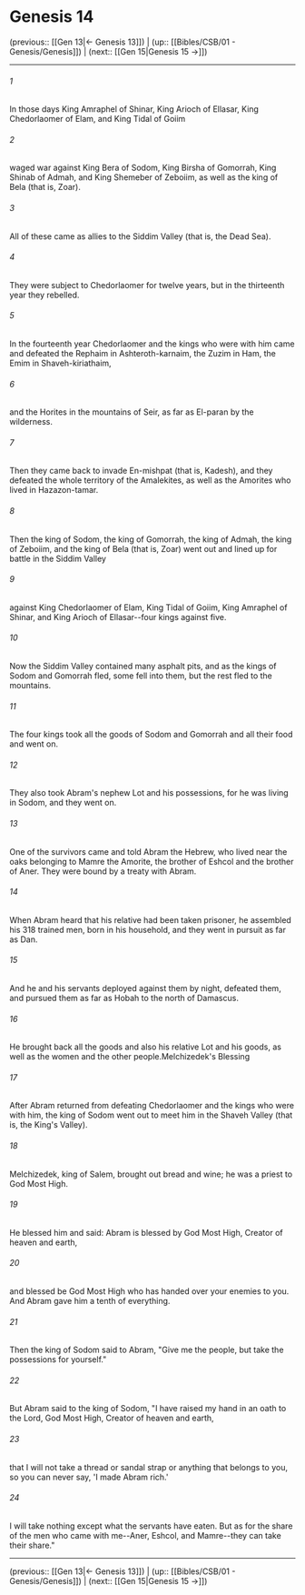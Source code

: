 # Genesis 14

(previous:: [[Gen 13|← Genesis 13]]) | (up:: [[Bibles/CSB/01 - Genesis/Genesis]]) | (next:: [[Gen 15|Genesis 15 →]])

***


###### 1 
In those days King Amraphel of Shinar, King Arioch of Ellasar, King Chedorlaomer of Elam, and King Tidal of Goiim 

###### 2 
waged war against King Bera of Sodom, King Birsha of Gomorrah, King Shinab of Admah, and King Shemeber of Zeboiim, as well as the king of Bela (that is, Zoar). 

###### 3 
All of these came as allies to the Siddim Valley (that is, the Dead Sea). 

###### 4 
They were subject to Chedorlaomer for twelve years, but in the thirteenth year they rebelled. 

###### 5 
In the fourteenth year Chedorlaomer and the kings who were with him came and defeated the Rephaim in Ashteroth-karnaim, the Zuzim in Ham, the Emim in Shaveh-kiriathaim, 

###### 6 
and the Horites in the mountains of Seir, as far as El-paran by the wilderness. 

###### 7 
Then they came back to invade En-mishpat (that is, Kadesh), and they defeated the whole territory of the Amalekites, as well as the Amorites who lived in Hazazon-tamar. 

###### 8 
Then the king of Sodom, the king of Gomorrah, the king of Admah, the king of Zeboiim, and the king of Bela (that is, Zoar) went out and lined up for battle in the Siddim Valley 

###### 9 
against King Chedorlaomer of Elam, King Tidal of Goiim, King Amraphel of Shinar, and King Arioch of Ellasar--four kings against five. 

###### 10 
Now the Siddim Valley contained many asphalt pits, and as the kings of Sodom and Gomorrah fled, some fell into them, but the rest fled to the mountains. 

###### 11 
The four kings took all the goods of Sodom and Gomorrah and all their food and went on. 

###### 12 
They also took Abram's nephew Lot and his possessions, for he was living in Sodom, and they went on. 

###### 13 
One of the survivors came and told Abram the Hebrew, who lived near the oaks belonging to Mamre the Amorite, the brother of Eshcol and the brother of Aner. They were bound by a treaty with Abram. 

###### 14 
When Abram heard that his relative had been taken prisoner, he assembled his 318 trained men, born in his household, and they went in pursuit as far as Dan. 

###### 15 
And he and his servants deployed against them by night, defeated them, and pursued them as far as Hobah to the north of Damascus. 

###### 16 
He brought back all the goods and also his relative Lot and his goods, as well as the women and the other people.Melchizedek's Blessing 

###### 17 
After Abram returned from defeating Chedorlaomer and the kings who were with him, the king of Sodom went out to meet him in the Shaveh Valley (that is, the King's Valley). 

###### 18 
Melchizedek, king of Salem, brought out bread and wine; he was a priest to God Most High. 

###### 19 
He blessed him and said: Abram is blessed by God Most High, Creator of heaven and earth, 

###### 20 
and blessed be God Most High who has handed over your enemies to you. And Abram gave him a tenth of everything. 

###### 21 
Then the king of Sodom said to Abram, "Give me the people, but take the possessions for yourself." 

###### 22 
But Abram said to the king of Sodom, "I have raised my hand in an oath to the Lord, God Most High, Creator of heaven and earth, 

###### 23 
that I will not take a thread or sandal strap or anything that belongs to you, so you can never say, 'I made Abram rich.' 

###### 24 
I will take nothing except what the servants have eaten. But as for the share of the men who came with me--Aner, Eshcol, and Mamre--they can take their share."

***

(previous:: [[Gen 13|← Genesis 13]]) | (up:: [[Bibles/CSB/01 - Genesis/Genesis]]) | (next:: [[Gen 15|Genesis 15 →]])
